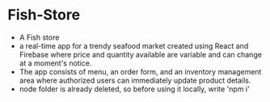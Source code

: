 # Fish-Store
- A Fish store 
- a real-time app for a trendy seafood market created using React and Firebase where price and quantity available are variable and can change at a moment's notice.
-  The app consists of menu, an order form, and an inventory management area where authorized users can immediately update product details.
- node folder is already deleted, so before using it locally, write 'npm i'
